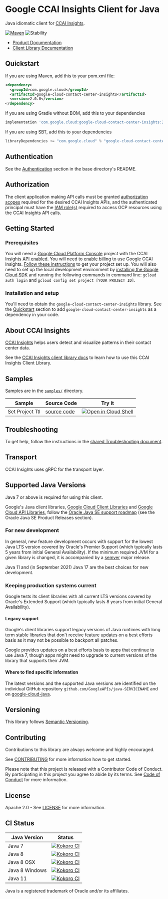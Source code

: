 # Google CCAI Insights Client for Java

Java idiomatic client for [CCAI Insights][product-docs].

[![Maven][maven-version-image]][maven-version-link]
![Stability][stability-image]

- [Product Documentation][product-docs]
- [Client Library Documentation][javadocs]


## Quickstart


If you are using Maven, add this to your pom.xml file:


```xml
<dependency>
  <groupId>com.google.cloud</groupId>
  <artifactId>google-cloud-contact-center-insights</artifactId>
  <version>2.0.0</version>
</dependency>
```

If you are using Gradle without BOM, add this to your dependencies

```Groovy
implementation 'com.google.cloud:google-cloud-contact-center-insights:2.0.0'
```

If you are using SBT, add this to your dependencies

```Scala
libraryDependencies += "com.google.cloud" % "google-cloud-contact-center-insights" % "2.0.0"
```

## Authentication

See the [Authentication][authentication] section in the base directory's README.

## Authorization

The client application making API calls must be granted [authorization scopes][auth-scopes] required for the desired CCAI Insights APIs, and the authenticated principal must have the [IAM role(s)][predefined-iam-roles] required to access GCP resources using the CCAI Insights API calls.

## Getting Started

### Prerequisites

You will need a [Google Cloud Platform Console][developer-console] project with the CCAI Insights [API enabled][enable-api].
You will need to [enable billing][enable-billing] to use Google CCAI Insights.
[Follow these instructions][create-project] to get your project set up. You will also need to set up the local development environment by
[installing the Google Cloud SDK][cloud-sdk] and running the following commands in command line:
`gcloud auth login` and `gcloud config set project [YOUR PROJECT ID]`.

### Installation and setup

You'll need to obtain the `google-cloud-contact-center-insights` library.  See the [Quickstart](#quickstart) section
to add `google-cloud-contact-center-insights` as a dependency in your code.

## About CCAI Insights


[CCAI Insights][product-docs]  helps users detect and visualize patterns in their contact center data.

See the [CCAI Insights client library docs][javadocs] to learn how to
use this CCAI Insights Client Library.





## Samples

Samples are in the [`samples/`](https://github.com/googleapis/java-contact-center-insights/tree/master/samples) directory.

| Sample                      | Source Code                       | Try it |
| --------------------------- | --------------------------------- | ------ |
| Set Project Ttl | [source code](https://github.com/googleapis/java-contact-center-insights/blob/master/samples/snippets/src/main/java/com/example/contactcenterinsights/SetProjectTtl.java) | [![Open in Cloud Shell][shell_img]](https://console.cloud.google.com/cloudshell/open?git_repo=https://github.com/googleapis/java-contact-center-insights&page=editor&open_in_editor=samples/snippets/src/main/java/com/example/contactcenterinsights/SetProjectTtl.java) |



## Troubleshooting

To get help, follow the instructions in the [shared Troubleshooting document][troubleshooting].

## Transport

CCAI Insights uses gRPC for the transport layer.

## Supported Java Versions

Java 7 or above is required for using this client.

Google's Java client libraries,
[Google Cloud Client Libraries][cloudlibs]
and
[Google Cloud API Libraries][apilibs],
follow the
[Oracle Java SE support roadmap][oracle]
(see the Oracle Java SE Product Releases section).

### For new development

In general, new feature development occurs with support for the lowest Java
LTS version covered by  Oracle's Premier Support (which typically lasts 5 years
from initial General Availability). If the minimum required JVM for a given
library is changed, it is accompanied by a [semver][semver] major release.

Java 11 and (in September 2021) Java 17 are the best choices for new
development.

### Keeping production systems current

Google tests its client libraries with all current LTS versions covered by
Oracle's Extended Support (which typically lasts 8 years from initial
General Availability).

#### Legacy support

Google's client libraries support legacy versions of Java runtimes with long
term stable libraries that don't receive feature updates on a best efforts basis
as it may not be possible to backport all patches.

Google provides updates on a best efforts basis to apps that continue to use
Java 7, though apps might need to upgrade to current versions of the library
that supports their JVM.

#### Where to find specific information

The latest versions and the supported Java versions are identified on
the individual GitHub repository `github.com/GoogleAPIs/java-SERVICENAME`
and on [google-cloud-java][g-c-j].

## Versioning


This library follows [Semantic Versioning](http://semver.org/).



## Contributing


Contributions to this library are always welcome and highly encouraged.

See [CONTRIBUTING][contributing] for more information how to get started.

Please note that this project is released with a Contributor Code of Conduct. By participating in
this project you agree to abide by its terms. See [Code of Conduct][code-of-conduct] for more
information.


## License

Apache 2.0 - See [LICENSE][license] for more information.

## CI Status

Java Version | Status
------------ | ------
Java 7 | [![Kokoro CI][kokoro-badge-image-1]][kokoro-badge-link-1]
Java 8 | [![Kokoro CI][kokoro-badge-image-2]][kokoro-badge-link-2]
Java 8 OSX | [![Kokoro CI][kokoro-badge-image-3]][kokoro-badge-link-3]
Java 8 Windows | [![Kokoro CI][kokoro-badge-image-4]][kokoro-badge-link-4]
Java 11 | [![Kokoro CI][kokoro-badge-image-5]][kokoro-badge-link-5]

Java is a registered trademark of Oracle and/or its affiliates.

[product-docs]: https://cloud.google.com/dialogflow/priv/docs/insights/
[javadocs]: https://googleapis.dev/java/google-cloud-contact-center-insights/latest/index.html
[kokoro-badge-image-1]: http://storage.googleapis.com/cloud-devrel-public/java/badges/java-contact-center-insights/java7.svg
[kokoro-badge-link-1]: http://storage.googleapis.com/cloud-devrel-public/java/badges/java-contact-center-insights/java7.html
[kokoro-badge-image-2]: http://storage.googleapis.com/cloud-devrel-public/java/badges/java-contact-center-insights/java8.svg
[kokoro-badge-link-2]: http://storage.googleapis.com/cloud-devrel-public/java/badges/java-contact-center-insights/java8.html
[kokoro-badge-image-3]: http://storage.googleapis.com/cloud-devrel-public/java/badges/java-contact-center-insights/java8-osx.svg
[kokoro-badge-link-3]: http://storage.googleapis.com/cloud-devrel-public/java/badges/java-contact-center-insights/java8-osx.html
[kokoro-badge-image-4]: http://storage.googleapis.com/cloud-devrel-public/java/badges/java-contact-center-insights/java8-win.svg
[kokoro-badge-link-4]: http://storage.googleapis.com/cloud-devrel-public/java/badges/java-contact-center-insights/java8-win.html
[kokoro-badge-image-5]: http://storage.googleapis.com/cloud-devrel-public/java/badges/java-contact-center-insights/java11.svg
[kokoro-badge-link-5]: http://storage.googleapis.com/cloud-devrel-public/java/badges/java-contact-center-insights/java11.html
[stability-image]: https://img.shields.io/badge/stability-ga-green
[maven-version-image]: https://img.shields.io/maven-central/v/com.google.cloud/google-cloud-contact-center-insights.svg
[maven-version-link]: https://search.maven.org/search?q=g:com.google.cloud%20AND%20a:google-cloud-contact-center-insights&core=gav
[authentication]: https://github.com/googleapis/google-cloud-java#authentication
[auth-scopes]: https://developers.google.com/identity/protocols/oauth2/scopes
[predefined-iam-roles]: https://cloud.google.com/iam/docs/understanding-roles#predefined_roles
[iam-policy]: https://cloud.google.com/iam/docs/overview#cloud-iam-policy
[developer-console]: https://console.developers.google.com/
[create-project]: https://cloud.google.com/resource-manager/docs/creating-managing-projects
[cloud-sdk]: https://cloud.google.com/sdk/
[troubleshooting]: https://github.com/googleapis/google-cloud-common/blob/master/troubleshooting/readme.md#troubleshooting
[contributing]: https://github.com/googleapis/java-contact-center-insights/blob/master/CONTRIBUTING.md
[code-of-conduct]: https://github.com/googleapis/java-contact-center-insights/blob/master/CODE_OF_CONDUCT.md#contributor-code-of-conduct
[license]: https://github.com/googleapis/java-contact-center-insights/blob/master/LICENSE
[enable-billing]: https://cloud.google.com/apis/docs/getting-started#enabling_billing
[enable-api]: https://console.cloud.google.com/flows/enableapi?apiid=contactcenterinsights.googleapis.com
[libraries-bom]: https://github.com/GoogleCloudPlatform/cloud-opensource-java/wiki/The-Google-Cloud-Platform-Libraries-BOM
[shell_img]: https://gstatic.com/cloudssh/images/open-btn.png

[semver]: https://semver.org/
[cloudlibs]: https://cloud.google.com/apis/docs/client-libraries-explained
[apilibs]: https://cloud.google.com/apis/docs/client-libraries-explained#google_api_client_libraries
[oracle]: https://www.oracle.com/java/technologies/java-se-support-roadmap.html
[g-c-j]: http://github.com/googleapis/google-cloud-java
